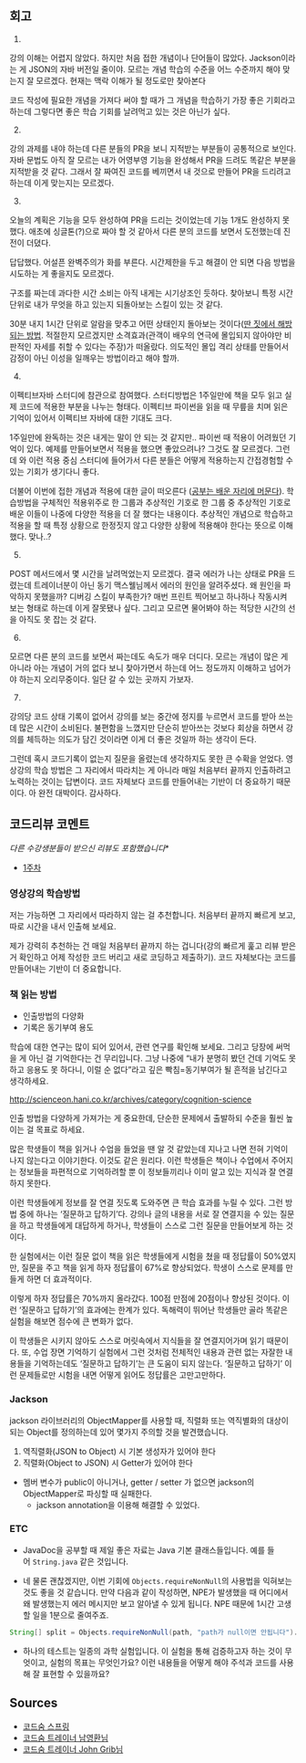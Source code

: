   ## 회고

1)

강의 이해는 어렵지 않았다. 하지만 처음 접한 개념이나 단어들이 많았다. Jackson이라는 게 JSON의 자바 버전일 줄이야. 모르는 개념 학습의 수준을 어느 수준까지 해야 맞는지 잘 모르겠다. 현재는 맥락 이해가 될 정도로만 찾아본다

코드 작성에 필요한 개념을 가져다 써야 할 때가 그 개념을 학습하기 가장 좋은 기회라고 하는데 그렇다면 좋은 학습 기회를 날려먹고 있는 것은 아닌가 싶다.

2)
강의 과제를 내야 하는데 다른 분들의 PR을 보니 지적받는 부분들이 공통적으로 보인다. 자바 문법도 아직 잘 모르는 내가 어영부영 기능을 완성해서 PR을 드려도 똑같은 부분을 지적받을 것 같다. 그래서 잘 짜여진 코드를 베끼면서 내 것으로 만들어 PR을 드리려고 하는데 이게 맞는지는 모르겠다.

3)
오늘의 계획은 기능을 모두 완성하여 PR을 드리는 것이었는데 기능 1개도 완성하지 못했다. 애초에 싱글톤(?)으로 짜야 할 것 같아서 다른 분의 코드를 보면서 도전했는데 진전이 더뎠다. 

답답했다. 어설픈 완벽주의가 화를 부른다. 시간제한을 두고 해결이 안 되면 다음 방법을 시도하는 게 좋을지도 모르겠다.

구조를 짜는데 과다한 시간 소비는 아직 내게는 시기상조인 듯하다. 찾아보니 특정 시간 단위로 내가 무엇을 하고 있는지 되돌아보는 스킬이 있는 것 같다.

30분 내지 1시간 단위로 알람을 맞추고 어떤 상태인지 돌아보는 것이다([딴 짓에서 해방되는 방법](https://www.youtube.com/watch?v=ZEJnnRmmt0M). 적절한지 모르겠지만 소격효과(관객이 배우의 연극에 몰입되지 않아야만 비판적인 자세를 취할 수 있다는 주장)가 떠올랐다. 의도적인 몰입 격리 상태를 만들어서 감정이 아닌 이성을 일깨우는 방법이라고 해야 할까.

4)
이펙티브자바 스터디에 참관으로 참여했다. 스터디방법은 1주일만에 책을 모두 읽고 실제 코드에 적용한 부분을 나누는 형태다. 이펙티브 파이썬을 읽을 때 무릎을 치며 읽은 기억이 있어서 이펙티브 자바에 대한 기대도 크다.

1주일만에 완독하는 것은 내게는 말이 안 되는 것 같지만.. 파이썬 때 적용이 어려웠던 기억이 있다. 예제를 만들어보면서 적용을 했으면 좋았으려나? 그것도 잘 모르겠다. 그런데 와 이런 적용 중심 스터디에 들어가서 다른 분들은 어떻게 적용하는지 간접경험할 수 있는 기회가 생기다니 좋다.

더불어 이번에 접한 개념과 적용에 대한 글이 떠오른다 ([공부는 배운 자리에 머문다](http://scienceon.hani.co.kr/34498)). 학습방법을 구체적인 적용위주로 한 그룹과 추상적인 기호로 한 그룹 중 추상적인 기호로 배운 이들이 나중에 다양한 적용을 더 잘 했다는 내용이다. 추상적인 개념으로 학습하고 적용을 할 때 특정 상황으로 한정짓지 않고 다양한 상황에 적용해야 한다는 뜻으로 이해했다. 맞나..? 

5)
POST 메서드에서 몇 시간을 날려먹었는지 모르겠다. 결국 에러가 나는 상태로 PR을 드렸는데 트레이너분이 아닌 동기 맥스웰님께서 에러의 원인을 알려주셨다. 왜 원인을 파악하지 못했을까? 디버깅 스킬이 부족한가? 매번 프린트 찍어보고 하나하나 작동시켜 보는 형태로 하는데 이게 잘못됐나 싶다. 그리고 모르면 물어봐야 하는 적당한 시간의 선을 아직도 못 잡는 것 같다. 

6)
모르면 다른 분의 코드를 보면서 짜는데도 속도가 매우 더디다. 모르는 개념이 많은 게 아니라 아는 개념이 거의 없다 보니 찾아가면서 하는데 어느 정도까지 이해하고 넘어가야 하는지 오리무중이다. 일단 갈 수 있는 곳까지 가보자.

7)
강의당 코드 상태 기록이 없어서 강의를 보는 중간에 정지를 누르면서 코드를 받아 쓰는데 많은 시간이 소비된다.  불편함을 느꼈지만 단순히 받아쓰는 것보다 회상을 하면서 강의를 체득하는 의도가 담긴 것이라면 이게 더 좋은 것일까 하는 생각이 든다.

그런데 혹시 코드기록이 없는지 질문을 올렸는데 생각하지도 못한 큰 수확을 얻었다. 영상강의 학습 방법은 그 자리에서 따라치는 게 아니라 매일 처음부터 끝까지 인출하려고 노력하는 것이는 답변이다. 코드 자체보다 코드를 만들어내는 기반이 더 중요하기 때문이다. 아 완전 대박이다. 감사하다.

## 코드리뷰 코멘트 

*다른 수강생분들이 받으신 리뷰도 포함했습니다**

- [1주차](https://github.com/CodeSoom/spring-week1-assignment-1/pull/99)

### 영상강의 학습방법

저는 가능하면 그 자리에서 따라하지 않는 걸 추천합니다. 처음부터 끝까지 빠르게 보고, 따로 시간을 내서 인출해 보세요.

제가 강력히 추천하는 건 매일 처음부터 끝까지 하는 겁니다(강의 빠르게 훑고 리뷰 받은 거 확인하고 어제 작성한 코드 버리고 새로 코딩하고 제출하기). 코드 자체보다는 코드를 만들어내는 기반이 더 중요합니다.


### 책 읽는 방법
- 인출방법의 다양화
- 기록은 동기부여 용도 

 학습에 대한 연구는 많이 되어 있어서, 관련 연구를 확인해 보세요. 그리고 당장에 써먹을 게 아닌 걸 기억한다는 건 무리입니다. 그냥 나중에 “내가 분명히 봤던 건데 기억도 못 하고 응용도 못 하다니, 이럴 순 없다”라고 깊은 빡침=동기부여가 될 흔적을 남긴다고 생각하세요. 

http://scienceon.hani.co.kr/archives/category/cognition-science

인출 방법을 다양하게 가져가는 게 중요한데, 단순한 문제에서 출발하되 수준을 훨씬 높이는 걸 목표로 하세요.

많은 학생들이 책을 읽거나 수업을 들었을 땐 알 것 같았는데 지나고 나면 전혀 기억이 나지 않는다고 이야기한다. 이것도 같은 원리다. 이런 학생들은 책이나 수업에서 주어지는 정보들을 파편적으로 기억하려할 뿐 이 정보들끼리나 이미 알고 있는 지식과 잘 연결하지 못한다.
 
이런 학생들에게 정보를 잘 연결 짓도록 도와주면 큰 학습 효과를 누릴 수 있다. 그런 방법 중에 하나는 ‘질문하고 답하기’다. 강의나 글의 내용을 서로 잘 연결지을 수 있는 질문을 하고 학생들에게 대답하게 하거나, 학생들이 스스로 그런 질문을 만들어보게 하는 것이다.
 
한 실험에서는 이런 질문 없이 책을 읽은 학생들에게 시험을 쳤을 때 정답률이 50%였지만, 질문을 주고 책을 읽게 하자 정답률이 67%로 향상되었다. 학생이 스스로 문제를 만들게 하면 더 효과적이다.
 
이렇게 하자 정답률은 70%까지 올라갔다. 100점 만점에 20점이나 향상된 것이다. 이런 ‘질문하고 답하기’의 효과에는 한계가 있다. 독해력이 뛰어난 학생들만 골라 똑같은 실험을 해보면 점수에 큰 변화가 없다.
 
이 학생들은 시키지 않아도 스스로 머릿속에서 지식들을 잘 연결지어가며 읽기 때문이다. 또, 수업 장면 기억하기 실험에서 그런 것처럼 전체적인 내용과 관련 없는 자잘한 내용들을 기억하는데도 ‘질문하고 답하기’는 큰 도움이 되지 않는다. ‘질문하고 답하기’ 이런 문제들로만 시험을 내면 어떻게 읽어도 정답률은 고만고만하다.

### Jackson
jackson 라이브러리의 ObjectMapper를 사용할 때, 직렬화 또는 역직별화의 대상이 되는 Object를 정의하는데 있어 몇가지 주의할 것을 발견했습니다.

1.  역직렬화(JSON to Object) 시 기본 생성자가 있어야 한다
2.  직렬화(Object to JSON) 시 Getter가 있어야 한다

-   멤버 변수가 public이 아니거나, getter / setter 가 없으면 jackson의 ObjectMapper로 파싱할 때 실패한다.
    -   jackson annotation을 이용해 해결할 수 있었다.

### ETC

- JavaDoc을 공부할 때 제일 좋은 자료는 Java 기본 클래스들입니다. 예를 들어 `String.java` 같은 것입니다.

- 네 물론 괜찮겠지만, 이번 기회에 `Objects.requireNonNull`의 사용법을 익혀보는 것도 좋을 것 같습니다. 만약 다음과 같이 작성하면, NPE가 발생했을 때 어디에서 왜 발생했는지 에러 메시지만 보고 알아낼 수 있게 됩니다.  NPE 때문에 1시간 고생할 일을 1분으로 줄여주죠.

```java
String[] split = Objects.requireNonNull(path, "path가 null이면 안됩니다").split("/");
```

- 하나의 테스트는 일종의 과학 실험입니다. 이 실험을 통해 검증하고자 하는 것이 무엇이고, 실험의 목표는 무엇인가요? 이런 내용들을 어떻게 해야 주석과 코드를 사용해 잘 표현할 수 있을까요?

## Sources  
  
- [코드숨 스프링](https://www.codesoom.com/courses/spring)  
- [코드숨 트레이너 남영환님](https://github.com/ssisksl77)
- [코드숨 트레이너 John Grib님](https://johngrib.github.io/)  
